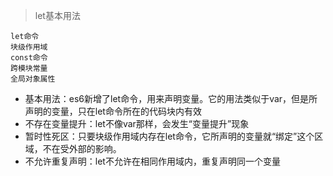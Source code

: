 >let基本用法


    let命令
    块级作用域
    const命令
    跨模块常量
    全局对象属性


- 基本用法：es6新增了let命令，用来声明变量。它的用法类似于var，但是所声明的变量，只在let命令所在的代码块内有效
- 不存在变量提升：let不像var那样，会发生“变量提升”现象
- 暂时性死区：只要块级作用域内存在let命令，它所声明的变量就“绑定”这个区域，不在受外部的影响。
- 不允许重复声明：let不允许在相同作用域内，重复声明同一个变量

